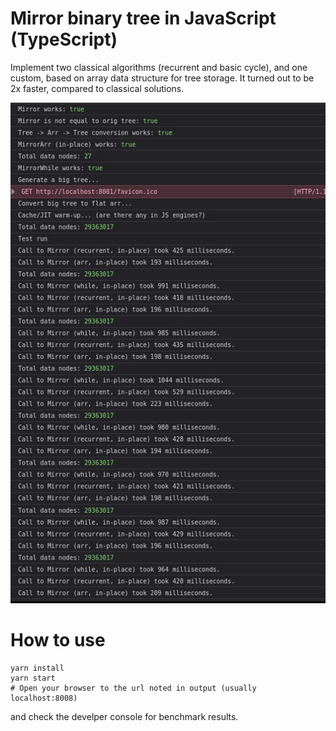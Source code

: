 # Mirror binary tree in JavaScript (TypeScript)

Implement two classical algorithms (recurrent and basic cycle), and one custom, based on array data structure for tree storage. It turned out to be 2x faster, compared to classical solutions. 

![bench](bench.jpg)

# How to use

```
yarn install
yarn start
# Open your browser to the url noted in output (usually localhost:8008)
```
and check the develper console for benchmark results.
